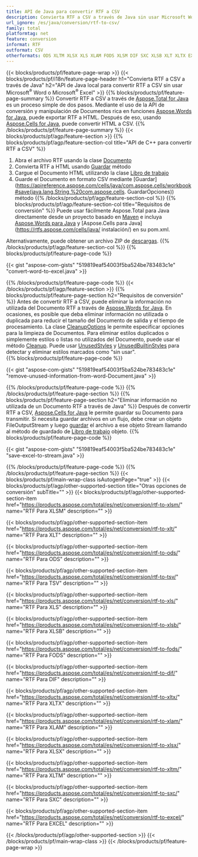 ```yaml
---
title: API de Java para convertir RTF a CSV
description: Convierta RTF a CSV a través de Java sin usar Microsoft Word o Microsoft Excel
url_ignore: /es/java/conversion/rtf-to-csv/
family: total
platformtag: net
feature: conversion
informat: RTF
outformat: CSV
otherformats: ODS XLTM XLSX XLS XLAM FODS XLSM DIF SXC XLSB XLT XLTX EXCEL TSV
---
```

{{< blocks/products/pf/feature-page-wrap >}}
{{< blocks/products/pf/i18n/feature-page-header h1="Convierta RTF a CSV a través de Java" h2="API de Java local para convertir RTF a CSV sin usar Microsoft<sup>&reg;</sup> Word o Microsoft<sup>&reg;</sup> Excel" >}}
{{% blocks/products/pf/feature-page-summary %}}
Convertir RTF a CSV a través de [Aspose.Total for Java](https://products.aspose.com/total/java/) es un proceso simple de dos pasos. Mediante el uso de la API de conversión y manipulación de Documentos rica en funciones [Aspose.Words for Java](https://products.aspose.com/words/java/), puede exportar RTF a HTML. Después de eso, usando [Aspose.Cells for Java](https://products.aspose.com/cells/java/), puede convertir HTML a CSV.
{{% /blocks/products/pf/feature-page-summary  %}}
{{< blocks/products/pf/agp/feature-section >}}
{{% blocks/products/pf/agp/feature-section-col title="API de C++ para convertir RTF a CSV" %}}
1. Abra el archivo RTF usando la clase [Documento](https://apireference.aspose.com/words/java/com.aspose.words/Document)
2. Convierta RTF a HTML usando [Guardar](https://apireference.aspose.com/words/java/com.aspose.words/Document#save(java.lang.String,com.aspose.words.SaveOptions) ) método
3. Cargue el Documento HTML utilizando la clase [Libro de trabajo](https://apireference.aspose.com/cells/java/com.aspose.cells/Workbook)
4. Guarde el Documento en formato CSV mediante [Guardar](https://apireference.aspose.com/cells/java/com.aspose.cells/workbook#save(java.lang.String,%20com.aspose.cells. GuardarOpciones)) método
{{% /blocks/products/pf/agp/feature-section-col %}}
{{% blocks/products/pf/agp/feature-section-col title="Requisitos de conversión" %}}
Puede usar fácilmente Aspose.Total para Java directamente desde un proyecto basado en [Maven](https://repository.aspose.com/webapp/#/artifacts/browse/tree/General/repo/com/aspose/aspose-total) e incluya [Aspose.Words para Java](https://rtfs.aspose.com/words/java/installation/) y [Aspose.Cells para Java](https://rtfs.aspose.com/cells/java/ instalación/) en su pom.xml.

Alternativamente, puede obtener un archivo ZIP de [descargas](https://downloads.aspose.com/total/java).
{{% /blocks/products/pf/agp/feature-section-col %}}
{{% blocks/products/pf/feature-page-code %}}

{{< gist "aspose-com-gists" "519819eaf54003f5ba524be783483c1e" "convert-word-to-excel.java" >}}


{{% /blocks/products/pf/feature-page-code %}}
{{< /blocks/products/pf/agp/feature-section >}}
{{% blocks/products/pf/feature-page-section  h2="Requisitos de conversión" %}}
Antes de convertir RTF a CSV, puede eliminar la información no utilizada del Documento RTF a través de [Aspose.Words for Java](https://products.aspose.com/words/java/). En ocasiones, es posible que deba eliminar información no utilizada o duplicada para reducir el tamaño del Documento de salida y el tiempo de procesamiento. La clase [CleanupOptions](https://apireference.aspose.com/words/java/com.aspose.words/CleanupOptions) le permite especificar opciones para la limpieza de Documentos. Para eliminar estilos duplicados o simplemente estilos o listas no utilizados del Documento, puede usar el método [Cleanup](https://apireference.aspose.com/words/java/com.aspose.words/Document#cleanup()). Puede usar [UnusedStyles](https://apireference.aspose.com/words/java/com.aspose.words/cleanupoptions#UnusedStyles) y [UnusedBuiltinStyles](https://apireference.aspose.com/words/java/com.aspose.words/cleanupoptions#UnusedBuiltinStyles) para detectar y eliminar estilos marcados como "sin usar".  
{{% blocks/products/pf/feature-page-code %}}

{{< gist "aspose-com-gists" "519819eaf54003f5ba524be783483c1e" "remove-unused-information-from-word-Document.java" >}}

{{% /blocks/products/pf/feature-page-code  %}}
{{% /blocks/products/pf/feature-page-section %}}
{{% blocks/products/pf/feature-page-section  h2="Eliminar información no utilizada de un Documento RTF a través de Java" %}}
Después de convertir RTF a CSV, [Aspose.Cells for Java](https://products.aspose.com/cells/java/) le permite guardar su Documento para transmitir. Si necesita guardar archivos en un flujo, debe crear un objeto FileOutputStream y luego [guardar](https://apireference.aspose.com/cells/java/com.aspose.cells/workbook#save(java.io.OutputStream.%20com.aspose.cells.SaveOptions)) el archivo a ese objeto Stream llamando al método de guardado de [Libro de trabajo](https://apireference.aspose.com/cells/java/com.aspose.cells/Workbook) objeto. 
{{% blocks/products/pf/feature-page-code %}}

{{< gist "aspose-com-gists" "519819eaf54003f5ba524be783483c1e" "save-excel-to-stream.java" >}}

{{% /blocks/products/pf/feature-page-code  %}}
{{% /blocks/products/pf/feature-page-section %}}
{{< blocks/products/pf/main-wrap-class isAutogenPage="true" >}}
{{< blocks/products/pf/agp/other-supported-section title="Otras opciones de conversión" subTitle="" >}}
{{< blocks/products/pf/agp/other-supported-section-item href="https://products.aspose.com/total/es/net/conversion/rtf-to-xlsm/" name="RTF Para XLSM" description="" >}}

{{< blocks/products/pf/agp/other-supported-section-item href="https://products.aspose.com/total/es/net/conversion/rtf-to-xlt/" name="RTF Para XLT" description="" >}}

{{< blocks/products/pf/agp/other-supported-section-item href="https://products.aspose.com/total/es/net/conversion/rtf-to-ods/" name="RTF Para ODS" description="" >}}

{{< blocks/products/pf/agp/other-supported-section-item href="https://products.aspose.com/total/es/net/conversion/rtf-to-tsv/" name="RTF Para TSV" description="" >}}

{{< blocks/products/pf/agp/other-supported-section-item href="https://products.aspose.com/total/es/net/conversion/rtf-to-xls/" name="RTF Para XLS" description="" >}}

{{< blocks/products/pf/agp/other-supported-section-item href="https://products.aspose.com/total/es/net/conversion/rtf-to-xlsb/" name="RTF Para XLSB" description="" >}}

{{< blocks/products/pf/agp/other-supported-section-item href="https://products.aspose.com/total/es/net/conversion/rtf-to-fods/" name="RTF Para FODS" description="" >}}

{{< blocks/products/pf/agp/other-supported-section-item href="https://products.aspose.com/total/es/net/conversion/rtf-to-dif/" name="RTF Para DIF" description="" >}}

{{< blocks/products/pf/agp/other-supported-section-item href="https://products.aspose.com/total/es/net/conversion/rtf-to-xltx/" name="RTF Para XLTX" description="" >}}

{{< blocks/products/pf/agp/other-supported-section-item href="https://products.aspose.com/total/es/net/conversion/rtf-to-xlam/" name="RTF Para XLAM" description="" >}}

{{< blocks/products/pf/agp/other-supported-section-item href="https://products.aspose.com/total/es/net/conversion/rtf-to-xlsx/" name="RTF Para XLSX" description="" >}}

{{< blocks/products/pf/agp/other-supported-section-item href="https://products.aspose.com/total/es/net/conversion/rtf-to-xltm/" name="RTF Para XLTM" description="" >}}

{{< blocks/products/pf/agp/other-supported-section-item href="https://products.aspose.com/total/es/net/conversion/rtf-to-sxc/" name="RTF Para SXC" description="" >}}

{{< blocks/products/pf/agp/other-supported-section-item href="https://products.aspose.com/total/es/net/conversion/rtf-to-excel/" name="RTF Para EXCEL" description="" >}}


{{< /blocks/products/pf/agp/other-supported-section >}}
{{< /blocks/products/pf/main-wrap-class >}}
{{< /blocks/products/pf/feature-page-wrap >}}